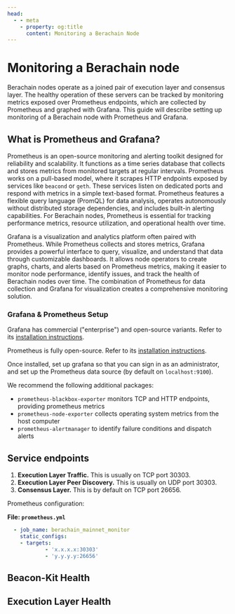 ```yaml
---
head:
  - - meta
    - property: og:title
      content: Monitoring a Berachain Node
---
```


# Monitoring a Berachain node

Berachain nodes operate as a joined pair of execution layer and consensus layer. The healthy operation of these servers can be tracked by monitoring metrics exposed over Prometheus endpoints, which are collected by Prometheus and graphed with Grafana. This guide will describe setting up monitoring of a Berachain node with Prometheus and Grafana.

## What is Prometheus and Grafana?

Prometheus is an open-source monitoring and alerting toolkit designed for reliability and scalability. It functions as a time series database that collects and stores metrics from monitored targets at regular intervals. Prometheus works on a pull-based model, where it scrapes HTTP endpoints exposed by services like `beacond` or `geth`. These services listen on dedicated ports and respond with metrics in a simple text-based format. Prometheus features a flexible query language (PromQL) for data analysis, operates autonomously without distributed storage dependencies, and includes built-in alerting capabilities. For Berachain nodes, Prometheus is essential for tracking performance metrics, resource utilization, and operational health over time.

Grafana is a visualization and analytics platform often paired with Prometheus. While Prometheus collects and stores metrics, Grafana provides a powerful interface to query, visualize, and understand that data through customizable dashboards. It allows node operators to create graphs, charts, and alerts based on Prometheus metrics, making it easier to monitor node performance, identify issues, and track the health of Berachain nodes over time. The combination of Prometheus for data collection and Grafana for visualization creates a comprehensive monitoring solution.

### Grafana & Prometheus Setup

Grafana has commercial ("enterprise") and open-source variants. Refer to its [installation instructions](https://grafana.com/docs/grafana/latest/setup-grafana/installation/debian/).

Prometheus is fully open-source.   Refer to its [installation instructions](https://prometheus.io/docs/prometheus/latest/installation/).

Once installed, set up grafana so that you can sign in as an administrator, and set up the Prometheus data source (by default on `localhost:9100`).

 We recommend the following additional packages:
 * `prometheus-blackbox-exporter` monitors TCP and HTTP endpoints, providing prometheus metrics
 * `prometheus-node-exporter` collects operating system metrics from the host computer
 * `prometheus-alertmanager` to identify failure conditions and dispatch alerts

## Service endpoints

1. **Execution Layer Traffic.** This is usually on TCP port 30303. 
2. **Execution Layer Peer Discovery.** This is usually on UDP port 30303.
3. **Consensus Layer.** This is by default on TCP port 26656.

Prometheus configuration:

**File: `prometheus.yml`**

```yaml
  - job_name: berachain_mainnet_monitor
    static_configs:
    - targets:
            - 'x.x.x.x:30303'
            - 'y.y.y.y:26656'
```

## Beacon-Kit Health

## Execution Layer Health
